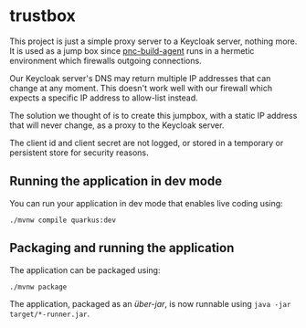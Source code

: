 # trustbox
This project is just a simple proxy server to a Keycloak server, nothing more. It is used as a jump box since [pnc-build-agent](https://github.com/project-ncl/pnc-build-agent/) runs in a hermetic environment which firewalls outgoing connections.

Our Keycloak server's DNS may return multiple IP addresses that can change at any moment. This doesn't work well with our firewall which expects a specific IP address to allow-list instead.

The solution we thought of is to create this jumpbox, with a static IP address that will never change, as a proxy to the Keycloak server.

The client id and client secret are not logged, or stored in a temporary or
persistent store for security reasons.

## Running the application in dev mode

You can run your application in dev mode that enables live coding using:
```shell script
./mvnw compile quarkus:dev
```
## Packaging and running the application

The application can be packaged using:
```shell script
./mvnw package
```
The application, packaged as an _über-jar_, is now runnable using `java -jar target/*-runner.jar`.
